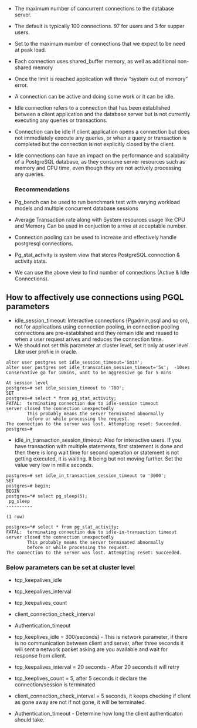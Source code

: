 * The maximum number of concurrent connections to the database server.
* The default is typically 100 connections. 97 for users and 3 for supper users.
* Set to the maximum number of connections that we expect to be need at peak load.
* Each connection uses shared_buffer memory, as well as additional non-shared memory
* Once the limit is reached application will throw “system out of memory” error.
* A connection can be active and doing some work or it can be idle.
* Idle connection refers to a connection that has been established between a client application and
  the database server but is not currently executing any queries or transactions.
* Connection can be idle if client application opens a connection but does not immediately execute any queries,
  or when a query or transaction is completed but the connection is not explicitly closed by the client.
* Idle connections can have an impact on the performance and scalability of a PostgreSQL database,
  as they consume server resources such as memory and CPU time, even though they are not actively processing
  any queries.

  ### Recommendations
* Pg_bench can be used to run benchmark test with varying workload models and multiple concurrent database sessions
* Average Transaction rate along with System resources usage like CPU and Memory Can be used in conjuction to arrive at acceptable number.
* Connection pooling can be used to increase and effectively handle postgresql connections.
* Pg_stat_activity is system view that stores PostgreSQL connection & activity stats.
* We can use the above view to find number of connections (Active & Idle Connections).

## How to affectively use connections using PGQL parameters

* idle_session_timeout: Interactive connections (Pgadmin,psql and so on), not for applications using connection pooling, in connection pooling connections are pre-established and they remain idle and reused to when a user request arives and reduces the connection time.
* We should not set this parameter at cluster level, set it only at user level. Like user profile in oracle.
```
alter user postgres set idle_session_timeout='5min';
alter user postgres set idle_transcation_session_timeout='5s';  -10ses
Conservative go for 10mins, want to be aggressive go for 5 mins
```
```
At session level
postgres=# set idle_session_timeout to '700';
SET
postgres=# select * from pg_stat_activity;
FATAL:  terminating connection due to idle-session timeout
server closed the connection unexpectedly
        This probably means the server terminated abnormally
        before or while processing the request.
The connection to the server was lost. Attempting reset: Succeeded.
postgres=#
```

* idle_in_transaction_session_timeout: Also for interactive users. If you have transaction with multiple statements, first statement is done and then there is long wait time for second operation or statement is not getting executed, it is waiting. It being but not moving further. Set the value very low in millie seconds.
```
postgres=# set idle_in_transaction_session_timeout to '3000';
SET
postgres=# begin;
BEGIN
postgres=*# select pg_sleep(5);
 pg_sleep
----------

(1 row)

postgres=*# select * from pg_stat_activity;
FATAL:  terminating connection due to idle-in-transaction timeout
server closed the connection unexpectedly
        This probably means the server terminated abnormally
        before or while processing the request.
The connection to the server was lost. Attempting reset: Succeeded.

```
### Below parameters can be set at cluster level
* tcp_keepalives_idle
* tcp_keepalives_interval
* tcp_keepalives_count
* client_connection_check_interval
* Authentication_timeout

* tcp_keeplives_idle = 300(seconds) - This is network parameter, if there is no communication between client and server, after three seconds it will sent a network packet asking are you available and wait for response from client.
* tcp_keepalives_interval = 20 seconds - After 20 seconds it will retry
* tcp_keeplives_count = 5, after 5 seconds it declare the connection/session is terminated
* client_connection_check_interval = 5 seconds, it keeps checking if client as gone away are not if not gone, it will be terminated.
* Authentication_timeout - Determine how long the client authenticaton should take.

